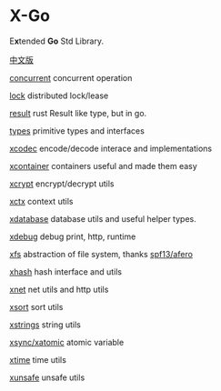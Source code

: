 # X-Go

E**x**tended **Go** Std Library.

[中文版](./README.md)

[concurrent](concurrent/README_EN.md) concurrent operation

[lock](lock/README_EN.md) distributed lock/lease

[result](result/README_EN.md) rust Result like type, but in go.

[types](types/README_EN.md) primitive types and interfaces

[xcodec](xcodec/README_EN.md) encode/decode interace and implementations

[xcontainer](xcontainer/README_EN.md) containers useful and made them easy

[xcrypt](xcrypt/README_EN.md) encrypt/decrypt utils

[xctx](xctx/README_EN.md) context utils

[xdatabase](xdatabase/README_EN.md) database utils and useful helper types.

[xdebug](xdebug/README_EN.md) debug print, http, runtime

[xfs](xfs/README_EN.md) abstraction of file system, thanks [spf13/afero](github.com/spf13/afero)

[xhash](xhash/README_EN.md) hash interface and utils

[xnet](xnet/README_EN.md) net utils and http utils

[xsort](xsort/README_EN.md) sort utils

[xstrings](xstrings/README_EN.md) string utils

[xsync/xatomic](xsync/xatomic/README.md) atomic variable

[xtime](xtime/README.md) time utils

[xunsafe](xunsafe/README.md) unsafe utils
